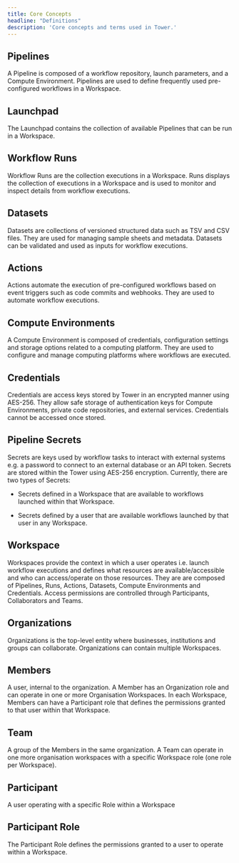 ```yaml
---
title: Core Concepts
headline: "Definitions"
description: 'Core concepts and terms used in Tower.'
---
```


## Pipelines

A Pipeline is composed of a workflow repository, launch parameters, and a Compute Environment. Pipelines are used to define frequently used pre-configured workflows in a Workspace.


## Launchpad

The Launchpad contains the collection of available Pipelines that can be run in a Workspace.


## Workflow Runs

Workflow Runs are the collection executions in a Workspace. Runs displays the collection of executions in a Workspace and is used to monitor and inspect details from workflow executions.


## Datasets

Datasets are collections of versioned structured data such as TSV and CSV files. They are used for managing sample sheets and metadata. Datasets can be validated and used as inputs for workflow executions.


## Actions

Actions automate the execution of pre-configured workflows based on event triggers such as code commits and webhooks. They are used to automate workflow executions.


## Compute Environments

A Compute Environment is composed of credentials, configuration settings and storage options related to a computing platform. They are used to configure and manage computing platforms where workflows are executed.


## Credentials

Credentials are access keys stored by Tower in an encrypted manner using AES-256. They allow safe storage of authentication keys for Compute Environments, private code repositories, and external services. Credentials cannot be accessed once stored.


## Pipeline Secrets

Secrets are keys used by workflow tasks to interact with external systems e.g. a password to connect to an external database or an API token. Secrets are stored within the Tower using AES-256 encryption. Currently, there are two types of Secrets:

- Secrets defined in a Workspace that are available to workflows launched within that Workspace.

- Secrets defined by a user that are available workflows launched by that user in any Workspace. 



## Workspace

Workspaces provide the context in which a user operates i.e. launch workflow executions and defines what resources are available/accessible and who can access/operate on those resources. They are are composed of Pipelines, Runs, Actions, Datasets, Compute Environments and Credentials. Access permissions are controlled through Participants, Collaborators and Teams.
 

## Organizations

Organizations is the top-level entity where businesses, institutions and groups can collaborate. Organizations can contain multiple Workspaces.


## Members

A user, internal to the organization. A Member has an Organization role and can operate in one or more Organisation Workspaces. In each Workspace, Members can have a Participant role that defines the permissions granted to that user within that Workspace.


## Team

A group of the Members in the same organization. A Team can operate in one more organisation workspaces with a specific Workspace role (one role per Workspace).


## Participant

A user operating with a specific Role within a Workspace


## Participant Role

The Participant Role defines the permissions granted to a user to operate within a Workspace.
